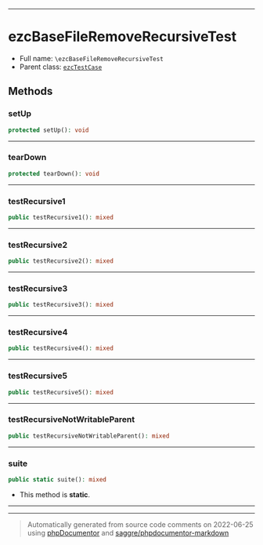 ***

# ezcBaseFileRemoveRecursiveTest





* Full name: `\ezcBaseFileRemoveRecursiveTest`
* Parent class: [`ezcTestCase`](./ezcTestCase.md)




## Methods


### setUp



```php
protected setUp(): void
```











***

### tearDown



```php
protected tearDown(): void
```











***

### testRecursive1



```php
public testRecursive1(): mixed
```











***

### testRecursive2



```php
public testRecursive2(): mixed
```











***

### testRecursive3



```php
public testRecursive3(): mixed
```











***

### testRecursive4



```php
public testRecursive4(): mixed
```











***

### testRecursive5



```php
public testRecursive5(): mixed
```











***

### testRecursiveNotWritableParent



```php
public testRecursiveNotWritableParent(): mixed
```











***

### suite



```php
public static suite(): mixed
```



* This method is **static**.







***


***
> Automatically generated from source code comments on 2022-06-25 using [phpDocumentor](http://www.phpdoc.org/) and [saggre/phpdocumentor-markdown](https://github.com/Saggre/phpDocumentor-markdown)
